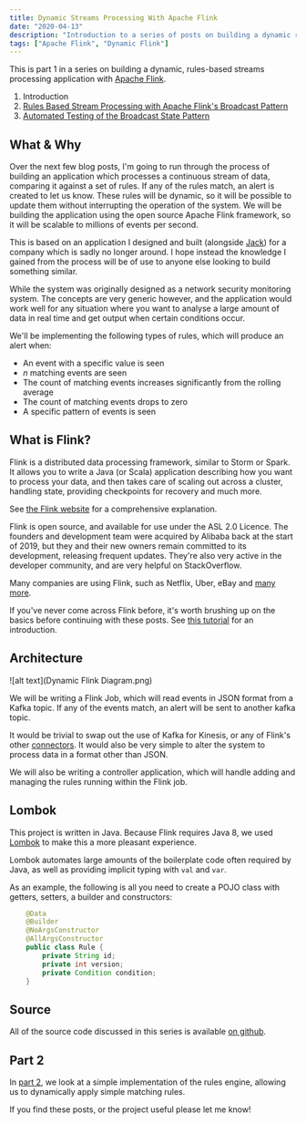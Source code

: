 ```yaml
---
title: Dynamic Streams Processing With Apache Flink
date: "2020-04-13"
description: "Introduction to a series of posts on building a dynamic rules based streams processing application using Apache Flink."
tags: ["Apache Flink", "Dynamic Flink"]
---
```


This is part 1 in a series on building a dynamic, rules-based streams processing application with [Apache Flink](https://flink.apache.org/).

1) Introduction
2) [Rules Based Stream Processing with Apache Flink's Broadcast Pattern](/broadcast-state-pattern-rules-based-flink)
3) [Automated Testing of the Broadcast State Pattern](/testing-flink-broadcast-state)

## What & Why

Over the next few blog posts, I'm going to run through the process of building an application which processes a continuous stream of data, comparing it against a set of rules.  If any of the rules match, an alert is created to let us know.  These rules will be dynamic, so it will be possible to update them without interrupting the operation of the system.  We will be building the application using the open source Apache Flink framework, so it will be scalable to millions of events per second.

This is based on an application I designed and built (alongside [Jack](https://jtuck.io/)) for a company which is sadly no longer around.  I hope instead the knowledge I gained from the process will be of use to anyone else looking to build something similar.

While the system was originally designed as a network security monitoring system.  The concepts are very generic however, and the application would work well for any situation where you want to analyse a large amount of data in real time and get output when certain conditions occur.

We'll be implementing the following types of rules, which will produce an alert when:
 
* An event with a specific value is seen
* _n_ matching events are seen
* The count of matching events increases significantly from the rolling average
* The count of matching events drops to zero
* A specific pattern of events is seen

## What is Flink?

Flink is a distributed data processing framework, similar to Storm or Spark.  It allows you to write a Java (or Scala) application describing how you want to process your data, and then takes care of scaling out across a cluster, handling state, providing checkpoints for recovery and much more.  

See [the Flink website](https://flink.apache.org/flink-architecture.html) for a comprehensive explanation.

Flink is open source, and available for use under the ASL 2.0 Licence.  The founders and development team were acquired by Alibaba back at the start of 2019, but they and their new owners remain committed to its development, releasing frequent updates.  They're also very active in the developer community, and are very helpful on StackOverflow.

Many companies are using Flink, such as Netflix, Uber, eBay and [many more](https://flink.apache.org/poweredby.html).

If you've never come across Flink before, it's worth brushing up on the basics before continuing with these posts.  See [this tutorial](https://ci.apache.org/projects/flink/flink-docs-release-1.9/getting-started/tutorials/datastream_api.html#writing-a-flink-program) for an introduction.

## Architecture

![alt text](Dynamic Flink Diagram.png)

We will be writing a Flink Job, which will read events in JSON format from a Kafka topic.  If any of the events match, an alert will be sent to another kafka topic.

It would be trivial to swap out the use of Kafka for Kinesis, or any of Flink's other [connectors](https://ci.apache.org/projects/flink/flink-docs-stable/dev/connectors/).  It would also be very simple to alter the system to process data in a format other than JSON.

We will also be writing a controller application, which will handle adding and managing the rules running within the Flink job.

## Lombok

This project is written in Java.  Because Flink requires Java 8, we used [Lombok](https://projectlombok.org/) to make this a more pleasant experience.

Lombok automates large amounts of the boilerplate code often required by Java, as well as providing implicit typing with `val` and `var`.

As an example, the following is all you need to  create a POJO class with getters, setters, a builder and constructors:

```java
    @Data
    @Builder
    @NoArgsConstructor
    @AllArgsConstructor
    public class Rule {
        private String id;
        private int version;
        private Condition condition;
    }
```

## Source

All of the source code discussed in this series is available [on github](https://github.com/brggs/dynamic-flink).

## Part 2

In [part 2](/broadcast-state-pattern-rules-based-flink/), we look at a simple implementation of the rules engine, allowing us to dynamically apply simple matching rules.

If you find these posts, or the project useful please let me know!

